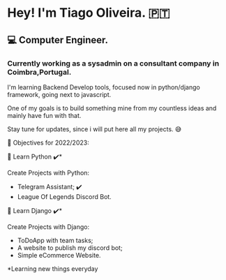 # Hey! I'm Tiago Oliveira. 🇵🇹

## 💻 Computer Engineer.

### Currently working as a sysadmin on a consultant company in Coimbra,Portugal.

I'm learning Backend Develop tools, focused now in python/django framework, going next to javascript.

One of my goals is to build something mine from my countless ideas and mainly have fun with that.

Stay tune for updates, since i will put here all my projects. 😅


🏁 Objectives for 2022/2023:

🐍 Learn Python ✔️*

Create Projects with Python:
 - Telegram Assistant; ✔️
 - League Of Legends Discord Bot.

🦎 Learn Django ✔️*

Create Projects with Django:
 - ToDoApp with team tasks; 
 - A website to publish my discord bot;
 - Simple eCommerce Website.





 \*Learning new things everyday
